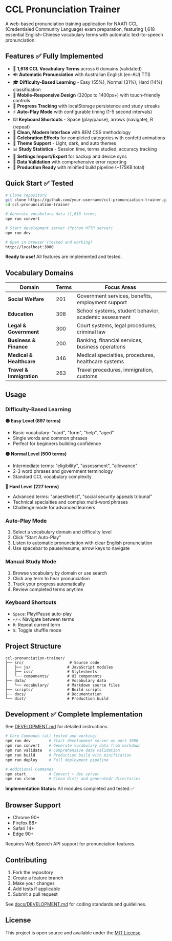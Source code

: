 # CCL Pronunciation Trainer

A web-based pronunciation training application for NAATI CCL (Credentialed Community Language) exam preparation, featuring 1,618 essential English-Chinese vocabulary terms with automatic text-to-speech pronunciation.

## Features ✅ Fully Implemented

- 🎯 **1,618 CCL Vocabulary Terms** across 6 domains (validated)
- 🔊 **Automatic Pronunciation** with Australian English (en-AU) TTS
- 🎓 **Difficulty-Based Learning** - Easy (55%), Normal (31%), Hard (14%) classification
- 📱 **Mobile-Responsive Design** (320px to 1400px+) with touch-friendly controls
- 💾 **Progress Tracking** with localStorage persistence and study streaks
- ⚡ **Auto-Play Mode** with configurable timing (1-5 second intervals)
- ⌨️ **Keyboard Shortcuts** - Space (play/pause), arrows (navigate), R (repeat)
- 🎨 **Clean, Modern Interface** with BEM CSS methodology
- 🎉 **Celebration Effects** for completed categories with confetti animations
- 🌙 **Theme Support** - Light, dark, and auto themes
- 📊 **Study Statistics** - Session time, terms studied, accuracy tracking
- 🔄 **Settings Import/Export** for backup and device sync
- 📝 **Data Validation** with comprehensive error reporting
- 🚀 **Production Ready** with minified build pipeline (~175KB total)

## Quick Start ✅ Tested

```bash
# Clone repository
git clone https://github.com/your-username/ccl-pronunciation-trainer.git
cd ccl-pronunciation-trainer

# Generate vocabulary data (1,618 terms)
npm run convert

# Start development server (Python HTTP server)
npm run dev

# Open in browser (tested and working)
http://localhost:3000
```

**Ready to use!** All features are implemented and tested.

## Vocabulary Domains

| Domain                   | Terms | Focus Areas                                           |
| ------------------------ | ----- | ----------------------------------------------------- |
| **Social Welfare**       | 201   | Government services, benefits, employment support     |
| **Education**            | 308   | School systems, student behavior, academic assessment |
| **Legal & Government**   | 300   | Court systems, legal procedures, criminal law         |
| **Business & Finance**   | 200   | Banking, financial services, business operations      |
| **Medical & Healthcare** | 346   | Medical specialties, procedures, healthcare systems   |
| **Travel & Immigration** | 263   | Travel procedures, immigration, customs               |

## Usage

### Difficulty-Based Learning

**🟢 Easy Level (897 terms)**
- Basic vocabulary: "card", "form", "help", "aged"
- Single words and common phrases
- Perfect for beginners building confidence

**🟡 Normal Level (500 terms)**
- Intermediate terms: "eligibility", "assessment", "allowance"
- 2-3 word phrases and government terminology
- Standard CCL vocabulary complexity

**🔴 Hard Level (227 terms)**
- Advanced terms: "anaesthetist", "social security appeals tribunal"
- Technical specialties and complex multi-word phrases
- Challenge mode for advanced learners

### Auto-Play Mode

1. Select a vocabulary domain and difficulty level
2. Click "Start Auto-Play"
3. Listen to automatic pronunciation with clear English pronunciation
4. Use spacebar to pause/resume, arrow keys to navigate

### Manual Study Mode

1. Browse vocabulary by domain or use search
2. Click any term to hear pronunciation
3. Track your progress automatically
4. Review completed terms anytime

### Keyboard Shortcuts

- `Space`: Play/Pause auto-play
- `←/→`: Navigate between terms
- `R`: Repeat current term
- `S`: Toggle shuffle mode

## Project Structure

```
ccl-pronunciation-trainer/
├── src/                    # Source code
│   ├── js/                # JavaScript modules
│   ├── css/               # Stylesheets
│   └── components/        # UI components
├── data/                  # Vocabulary data
│   └── vocabulary/        # Markdown source files
├── scripts/               # Build scripts
├── docs/                  # Documentation
└── dist/                  # Production build
```

## Development ✅ Complete Implementation

See [DEVELOPMENT.md](docs/DEVELOPMENT.md) for detailed instructions.

```bash
# Core Commands (all tested and working)
npm run dev        # Start development server on port 3000
npm run convert    # Generate vocabulary data from markdown
npm run validate   # Comprehensive data validation
npm run build      # Production build with minification
npm run deploy     # Full deployment pipeline

# Additional Commands
npm start          # Convert + dev server
npm run clean      # Clean dist/ and generated/ directories
```

**Implementation Status:** All modules completed and tested ✅

## Browser Support

- Chrome 90+
- Firefox 88+
- Safari 14+
- Edge 90+

Requires Web Speech API support for pronunciation features.

## Contributing

1. Fork the repository
2. Create a feature branch
3. Make your changes
4. Add tests if applicable
5. Submit a pull request

See [docs/DEVELOPMENT.md](docs/DEVELOPMENT.md) for coding standards and guidelines.

## License

This project is open source and available under the [MIT License](LICENSE).
